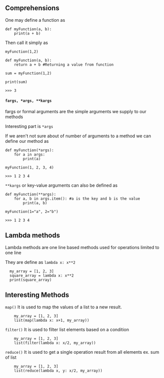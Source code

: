 ## Comprehensions

One may define a function as

```
def myFunction(a, b):
    print(a + b)
```

Then call it simply as

`myFunction(1,2)`

```
def myFunction(a, b):
    return a + b #Returning a value from function

sum = myFunction(1,2)

print(sum)

>>> 3
```

#### `fargs, *args, **kargs`

fargs or formal arguments are the simple arguments we supply to our methods

Interesting part is `*args`

If we aren't not sure about of number of arguments to a method we can define our method as

```
def myFunction(*args):
    for a in args:
        print(a)

myFunction(1, 2, 3, 4)

>>> 1 2 3 4
```

`**kargs` or key-value arguments can also be defined as

```
def myFunction(**args):
    for a, b in args.item(): #a is the key and b is the value
        print(a, b)

myFunction(1="a", 2="b")

>>> 1 2 3 4
```

## Lambda methods
Lambda methods are one line based methods used for operations limited to one line

They are define as `lambda x: x**2`

```
  my_array = [1, 2, 3]
  square_array = lambda x: x**2
  print(square_array)
```

## Interesting Methods

`map()` It is used to map the values of a list to a new result.

```
    my_array = [1, 2, 3]
    list(map(lambda x: x+1, my_array))
```

`filter()` It is used to filter list elements based on a condition

```
    my_array = [1, 2, 3]
    list(filter(lambda x: x/2, my_array))
```

`reduce()` It is used to get a single operation result from all elements ex. sum of list

```
    my_array = [1, 2, 3]
    list(reduce(lambda x, y: x/2, my_array))
```
